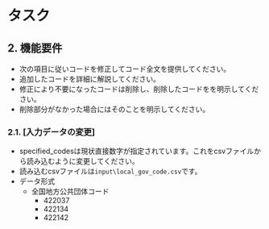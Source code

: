 # タスク

## 2. 機能要件
- 次の項目に従いコードを修正してコード全文を提供してください。
- 追加したコードを詳細に解説してください。
- 修正により不要になったコードは削除し、削除したコードをを明示してください。
- 削除部分がなかった場合にはそのことを明示してください。

### 2.1. [入力データの変更]

- specified_codesは現状直接数字が指定されています。これをcsvファイルから読み込むように変更してください。
- 読み込むcsvファイルは`input\local_gov_code.csv`です。
- データ形式
  - 全国地方公共団体コード
    - 422037
    - 422134
    - 422142

